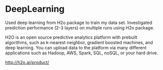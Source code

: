 # DeepLearning

Used deep learning from H2o package to train my data set. 
Investigated prediction performance (2-3 layers) on multiple runs using H2o package.

H2O is an open source predictive analytics platform with prebuilt algorithms, such as k-nearest neighbor, gradient boosted machines, and deep learning. You can upload data to the platform via many different applications such as Hadoop, AWS, Spark, SQL, noSQL, or your hard drive. 

 http://h2o.ai/product/
